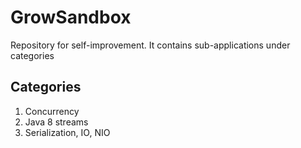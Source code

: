 # GrowSandbox
Repository for self-improvement. It contains sub-applications under categories

## Categories
1. Concurrency
2. Java 8 streams
3. Serialization, IO, NIO
